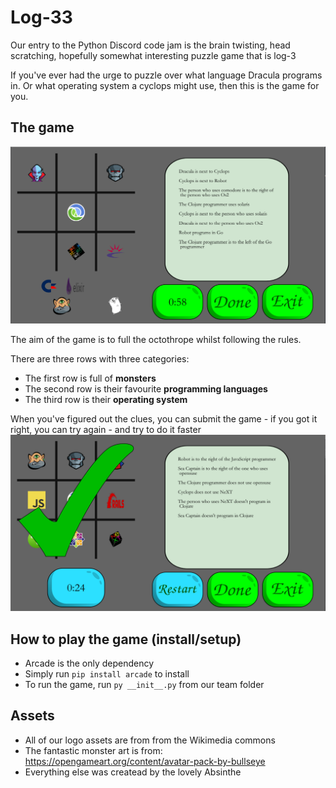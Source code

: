 # Log-33
Our entry to the Python Discord code jam is the brain twisting, head scratching, hopefully somewhat interesting puzzle 
game that is log-3


If you've ever had the urge to puzzle over what language Dracula programs in. Or what operating system a cyclops might 
use,  then this is the game for you.
## The game 
![Example screen](https://github.com/CharlieADavies/game-jam-2020/blob/dev/the-comet-that-shook-the-py/screenshot_1.PNG)

The aim of the game is to full the octothrope whilst following the rules. 

There are three rows with three categories:
* The first row is full of **monsters**
* The second row is their favourite **programming languages**
* The third row is their **operating system**

When you've figured out the clues, you can submit the game - if you got it right, you can try again - and try to do it faster
![Winning screen](https://github.com/CharlieADavies/game-jam-2020/blob/dev/the-comet-that-shook-the-py/screenshot_2.png)
## How to play the game (install/setup)
 * Arcade is the only dependency
 * Simply run `pip install arcade` to install
 * To run the game, run `py __init__.py` from our team folder

## Assets
* All of our logo assets are from from the Wikimedia commons
* The fantastic monster art is from: https://opengameart.org/content/avatar-pack-by-bullseye
* Everything else was createad by the lovely Absinthe
